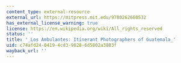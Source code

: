 ```yaml
---
content_type: external-resource
external_url: https://mitpress.mit.edu/9780262660532
has_external_license_warning: true
license: https://en.wikipedia.org/wiki/All_rights_reserved
status: ''
title: '_Los Ambulantes: Itinerant Photographers of Guatemala_'
uid: c74afd24-0419-4cd3-9028-6d5802a3883f
wayback_url: ''
---
```

